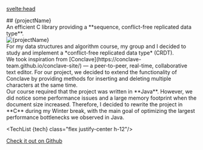 <svelte:head>
  <title>sequence-crdt</title>
</svelte:head>

<script lang="ts">
  import TechList from '@my/components/TechList';
  import data from './_data';
  const { projectName, tech, logo, github } = data.projects['sequence-crdt'];
</script>

<div class="mx-auto my-10 prose space-y-3">
  <div class="font-mono text-center">
    ## {projectName}
  </div>
  <div class="text-center italic">
    An efficient C library providing a **sequence, conflict-free replicated
    data type**.
  </div>
  <img src={logo} alt={projectName} class="mx-auto max-h-48">

  <div class="px-3 py-1 card leading-8">
    For my data structures and algorithm course, my group and I decided to
    study and implement a *conflict-free replicated data type* (CRDT).
  </div>

  <div class="px-3 py-1 card leading-8">
    We took inspiration from
    [Conclave](https://conclave-team.github.io/conclave-site/) &mdash; a
    peer-to-peer, real-time, collaborative text editor. For our project, we
    decided to extend the functionality of Conclave by providing methods for
    inserting and deleting multiple characters at the same time.
  </div>

  <div class="px-3 py-1 card leading-8">
    Our course required that the project was written in **Java**. However, we
    did notice some performance issues and a large memory footprint when the
    document size increased. Therefore, I decided to rewrite the project in
    **C** during my Winter break, with the main goal of optimizing the largest
    performance bottlenecks we observed in Java.
  </div>

  <TechList {tech} class="flex justify-center h-12"/>

</div>

<div class="flex justify-center my-10">
  <a href={github} class="p-3 italic font-bold cta-button">
    Check it out on Github
  </a>
</div>

